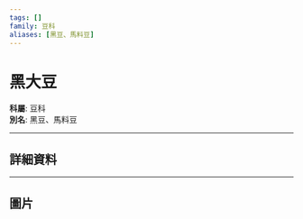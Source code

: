 ```yaml
---
tags: []
family: 豆科
aliases: [黑豆、馬料豆]
---
```


# 黑大豆

**科屬**: 豆科  
**別名**: 黑豆、馬料豆  

---

## 詳細資料


---

## 圖片
